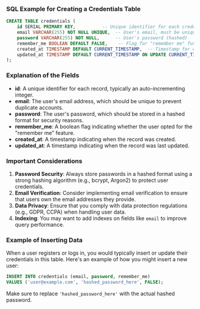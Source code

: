 ### SQL Example for Creating a Credentials Table

```sql
CREATE TABLE credentials (
    id SERIAL PRIMARY KEY,          -- Unique identifier for each credential
    email VARCHAR(255) NOT NULL UNIQUE,  -- User's email, must be unique
    password VARCHAR(255) NOT NULL,      -- User's password (hashed)
    remember_me BOOLEAN DEFAULT FALSE,    -- Flag for "remember me" functionality
    created_at TIMESTAMP DEFAULT CURRENT_TIMESTAMP,  -- Timestamp for when the record was created
    updated_at TIMESTAMP DEFAULT CURRENT_TIMESTAMP ON UPDATE CURRENT_TIMESTAMP  -- Timestamp for when the record was last updated
);
```

### Explanation of the Fields

- **id**: A unique identifier for each record, typically an auto-incrementing integer.
- **email**: The user's email address, which should be unique to prevent duplicate accounts.
- **password**: The user's password, which should be stored in a hashed format for security reasons.
- **remember_me**: A boolean flag indicating whether the user opted for the "remember me" feature.
- **created_at**: A timestamp indicating when the record was created.
- **updated_at**: A timestamp indicating when the record was last updated.

### Important Considerations

1. **Password Security**: Always store passwords in a hashed format using a strong hashing algorithm (e.g., bcrypt, Argon2) to protect user credentials.
2. **Email Verification**: Consider implementing email verification to ensure that users own the email addresses they provide.
3. **Data Privacy**: Ensure that you comply with data protection regulations (e.g., GDPR, CCPA) when handling user data.
4. **Indexing**: You may want to add indexes on fields like `email` to improve query performance.

### Example of Inserting Data

When a user registers or logs in, you would typically insert or update their credentials in this table. Here's an example of how you might insert a new user:

```sql
INSERT INTO credentials (email, password, remember_me)
VALUES ('user@example.com', 'hashed_password_here', FALSE);
```

Make sure to replace `'hashed_password_here'` with the actual hashed password.